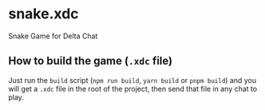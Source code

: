 # snake.xdc

Snake Game for Delta Chat

## How to build the game (`.xdc` file)

Just run the `build` script (`npm run build`, `yarn build` or `pnpm build`) and you will get a `.xdc` file in the root of the project, then send that file in any chat to play.
